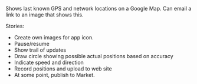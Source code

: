 Shows last known GPS and network locations on a Google Map. Can email a link to an image that shows this. 

Stories:

*	Create own images for app icon.
* 	Pause/resume
* 	Show trail of updates
* 	Draw circle showing possible actual positions based on accuracy
* 	Indicate speed and direction
* 	Record positions and upload to web site
* 	At some point, publish to Market.
